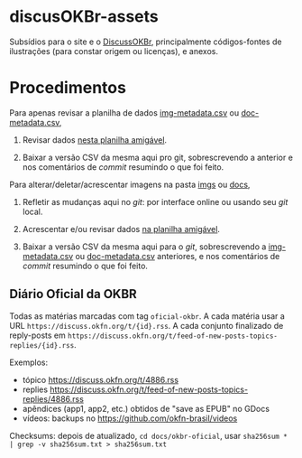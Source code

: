 # discusOKBr-assets

Subsídios para o site e o [DiscussOKBr](https://discuss.okfn.org/c/local-groups/okbr), principalmente códigos-fontes de ilustrações (para constar origem ou licenças), e anexos.

# Procedimentos

Para apenas revisar a planilha de dados [img-metadata.csv](data/img-metadata.csv) ou [doc-metadata.csv](data/doc-metadata.csv),

1. Revisar dados [nesta planilha amigável](https://docs.google.com/spreadsheets/d/1AK_GYMqoAl84nbrjbzSJXALOGKjfHlby_VOTS8tlnIM/edit#gid=0).

2. Baixar a versão CSV da mesma aqui pro git, sobrescrevendo a anterior e nos comentários de *commit* resumindo o que foi feito.


Para alterar/deletar/acrescentar imagens na pasta [imgs](imgs) ou [docs](docs),

1. Refletir as mudanças aqui no *git*: por interface online ou usando seu *git* local.

2. Acrescentar e/ou revisar dados [na planilha amigável](https://docs.google.com/spreadsheets/d/1AK_GYMqoAl84nbrjbzSJXALOGKjfHlby_VOTS8tlnIM/edit#gid=0).

3. Baixar a versão CSV da mesma aqui para o *git*, sobrescrevendo a [img-metadata.csv](data/img-metadata.csv) ou [doc-metadata.csv](data/doc-metadata.csv) anteriores, e nos comentários de *commit* resumindo o que foi feito.

## Diário Oficial da OKBR

Todas as matérias marcadas com tag `oficial-okbr`.  A cada matéria usar a URL `https://discuss.okfn.org/t/{id}.rss`. A cada conjunto finalizado de reply-posts em `https://discuss.okfn.org/t/feed-of-new-posts-topics-replies/{id}.rss`.

Exemplos: 

* tópico https://discuss.okfn.org/t/4886.rss
* replies https://discuss.okfn.org/t/feed-of-new-posts-topics-replies/4886.rss
* apêndices (app1, app2, etc.) obtidos de "save as EPUB" no GDocs
* vídeos: backups no https://github.com/okfn-brasil/videos

Checksums: depois de atualizado, `cd docs/okbr-oficial`, usar `sha256sum * | grep -v sha256sum.txt > sha256sum.txt`

